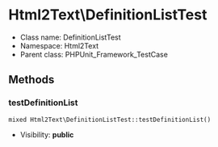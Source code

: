 Html2Text\DefinitionListTest
===============






* Class name: DefinitionListTest
* Namespace: Html2Text
* Parent class: PHPUnit_Framework_TestCase







Methods
-------


### testDefinitionList

    mixed Html2Text\DefinitionListTest::testDefinitionList()





* Visibility: **public**



